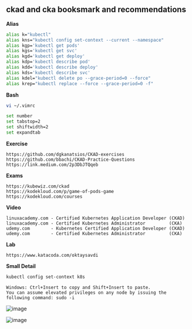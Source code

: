 ## ckad and cka booksmark and recommendations

**Alias**
```bash
alias k="kubectl"
alias kns="kubectl config set-context --current --namespace"
alias kgp='kubectl get pods'
alias kgs='kubectl get svc'
alias kgd='kubectl get deploy'
alias kdp='kubectl describe pod'
alias kdd='kubectl describe deploy'
alias kds='kubectl describe svc'
alias kdel="kubectl delete po --grace-period=0 --force"
alias krep="kubectl replace --force --grace-period=0 -f"
```
**Bash**
```bash
vi ~/.vimrc
```
```bash
set number
set tabstop=2 
set shiftwidth=2 
set expandtab
```
**Exercise**
```
https://github.com/dgkanatsios/CKAD-exercises
https://github.com/bbachi/CKAD-Practice-Questions
https://link.medium.com/2p3DbJTQqeb
```
**Exams**
```
https://kubewiz.com/ckad
https://kodekloud.com/p/game-of-pods-game
https://kodekloud.com/courses
```
**Video**
```
linuxacademy.com - Certified Kubernetes Application Developer (CKAD)
linuxacademy.com - Certified Kubernetes Administrator         (CKA)
udemy.com        - Kubernetes Certified Application Developer (CKAD)
udemy.com        - Certified Kubernetes Administrator         (CKA) 
```
**Lab**
``` 
https://www.katacoda.com/oktaysavdi
```
**Small Detail**
```bash
kubectl config set-context k8s
```
```
Windows: Ctrl+Insert to copy and Shift+Insert to paste.
You can assume elevated privileges on any node by issuing the following command: sudo -i
```
![image](https://user-images.githubusercontent.com/3519706/116961803-f9c93e80-acac-11eb-91b3-7082c1ff8e09.png)

![image](https://user-images.githubusercontent.com/3519706/116961744-cf778100-acac-11eb-84f7-f836850601fc.png)
